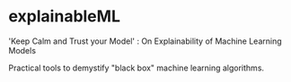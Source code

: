 # explainableML
'Keep Calm and Trust your Model' : On Explainability of Machine Learning Models

Practical tools to demystify "black box" machine learning algorithms.
